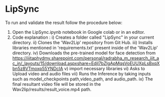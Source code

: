 # LipSync

To run and validate the result follow the procedure below:

1. Open the LipSync.ipynb notebook in Google colab or in an editor. 
2. Code explanation :
   i) Creates a folder called "LipSync" in your current directory.
   ii) Clones the 'Wav2Lip' repository from Git Hub.
   iii) Installs libraries mentioned in 'requirements.txt' present inside of the 'Wav2Lip' directory.
   iv) Downloads the pre-trained model for face detection from       
       https://iiitaphydmy.sharepoint.com/personal/radrabha_m_research_iiit_ac_in/_layouts/15/download.aspxshare=EdjI7bZlgApMqsVoEUUXpLsBxqXbn5z8VTmoxp55YNDcIA
   v) import necessary libraries
   vi) Asks to Upload video and audio files
   vii) Runs the Inference by taking inputs such as model_checkpoints path,video_path, and audio_path.
   ix) The final resultant video file will be stored in the Wav2lip/results/result_voice.mp4 path.
